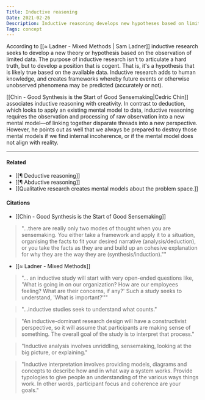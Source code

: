 ```yaml
---
Title: Inductive reasoning
Date: 2021-02-26
Description: Inductive reasoning develops new hypotheses based on limited available data.
Tags: concept
---
```


According to [[≈ Ladner - Mixed Methods | Sam Ladner]] inductive research seeks to develop a new theory or hypothesis based on the observation of limited data. The purpose of inductive research isn't to articulate a hard truth, but to develop a position that is cogent. That is, it's a hypothesis that is likely true based on the available data. Inductive research adds to human knowledge, and creates frameworks whereby future events or otherwise unobserved phenomena may be predicted (accurately or not). 

[[Chin - Good Synthesis is the Start of Good Sensemaking|Cedric Chin]] associates inductive reasoning with creativity. In contrast to deduction, which looks to apply an existing mental model to data, inductive reasoning requires the observation and processing of raw observation into a new mental model—of linking together disparate threads into a new perspective. However, he points out as well that we always be prepared to destroy those mental models if we find internal incoherence, or if the mental model does not align with reality. 

---
#### Related
- [[¶ Deductive reasoning]]
- [[¶ Abductive reasoning]]
- [[Qualitative research creates mental models about the problem space.]]

#### Citations
- [[Chin - Good Synthesis is the Start of Good Sensemaking]]

> "...there are really only two modes of thought when you are sensemaking. You either take a framework and apply it to a situation, organising the facts to fit your desired narrative (analysis/deduction), or you take the facts as they are and build up an cohesive explanation for why they are the way they are (synthesis/induction).""

- [[≈ Ladner - Mixed Methods]]

> "... an inductive study will start with very open-ended questions like, 'What is going in on our organization? How are our employees feeling? What are their concerns, if any?' Such a study seeks to understand, 'What is important?''"

> "...inductive studies seek to understand what counts."

> "An inductive-dominant research design will have a constructivist perspective, so it will assume that participants are making sense of something. The overall goal of the study is to interpret that process."

> "Inductive analysis involves unriddling, sensemaking, looking at the big picture, or explaining."

> "Inductive interpretation involves providing models, diagrams and concepts to describe how and in what way a system works. Provide typologies to give people an understanding of the various ways things work. In other words, participant focus and coherence are your goals."